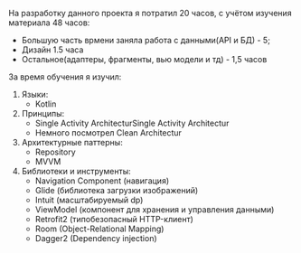На разработку данного проекта я потратил 20 часов, с учётом изучения материала 48 часов:
 * Большую часть врмени заняла работа с данными(API и БД) - 5;
 * Дизайн 1.5 часа
 * Остальное(адаптеры, фрагменты, вью модели и тд) - 1,5 часов 

За время обучения я изучил:
1. Языки:
    * Kotlin
2. Принципы:
    * Single Activity ArchitecturSingle Activity Architectur
    * Немного посмотрел Clean Architectur
3. Архитектурные паттерны:
    * Repository
    * MVVM
4. Библиотеки и инструменты:
    * Navigation Component (навигация)
    * Glide (библиотека загрузки изображений)
    * Intuit (масштабируемый dp)
    * ViewModel (компонент для хранения и управления данными)
    * Retrofit2 (типобезопасный HTTP-клиент)
    * Room (Object-Relational Mapping)
    * Dagger2 (Dependency injection)
